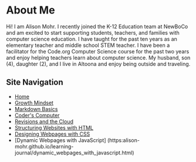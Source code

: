 # About Me
Hi! I am Alison Mohr. I recently joined the K-12 Education team at NewBoCo and am excited to start supporting students, teachers, and families with computer science education. I have taught for the past ten years as an elementary teacher and middle school STEM teacher. I have been a facilitator for the Code.org Computer Science course for the past two years and enjoy helping teachers learn about computer science. My husband, son (4), daughter (2), and I live in Altoona and enjoy being outside and traveling. 

## Site Navigation
- [Home](https://alison-mohr.github.io/learning-journal/)
- [Growth Mindset](https://alison-mohr.github.io/learning-journal/Growth_Mindset.html)
- [Markdown Basics](https://alison-mohr.github.io/learning-journal/Learning_Markdown.html)
- [Coder's Computer](https://alison-mohr.github.io/learning-journal/Coders_Computer.html) 
- [Revisions and the Cloud](https://alison-mohr.github.io/learning-journal/Revisions.html) 
- [Structuring Websites with HTML](https://alison-mohr.github.io/learning-journal/using_html)
- [Designing Webpages with CSS](https:alison-mohr.github.io/learning-journal/design_with_css.html)
- [Dynamic Webpages with JavaScript] (https:alison-mohr.github.io/learning-journal/dynamic_webpages_with_javascript.html)
